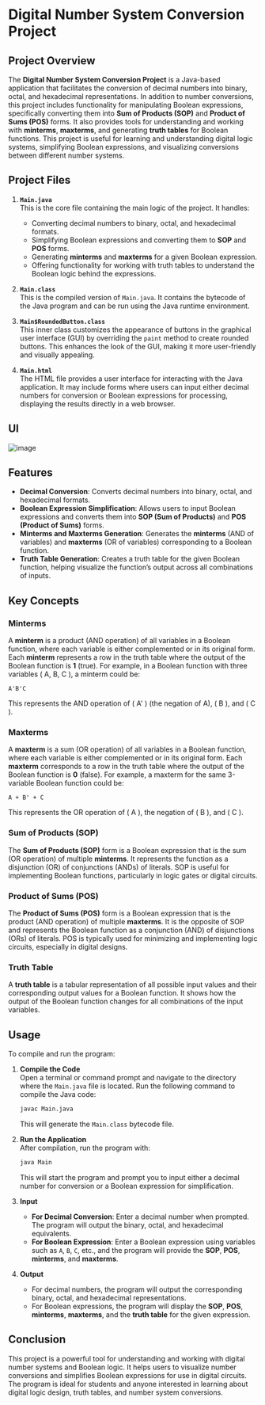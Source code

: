 
# Digital Number System Conversion Project

## Project Overview

The **Digital Number System Conversion Project** is a Java-based application that facilitates the conversion of decimal numbers into binary, octal, and hexadecimal representations. In addition to number conversions, this project includes functionality for manipulating Boolean expressions, specifically converting them into **Sum of Products (SOP)** and **Product of Sums (POS)** forms. It also provides tools for understanding and working with **minterms**, **maxterms**, and generating **truth tables** for Boolean functions. This project is useful for learning and understanding digital logic systems, simplifying Boolean expressions, and visualizing conversions between different number systems.

## Project Files

1. **`Main.java`**  
   This is the core file containing the main logic of the project. It handles:
   - Converting decimal numbers to binary, octal, and hexadecimal formats.
   - Simplifying Boolean expressions and converting them to **SOP** and **POS** forms.
   - Generating **minterms** and **maxterms** for a given Boolean expression.
   - Offering functionality for working with truth tables to understand the Boolean logic behind the expressions.

2. **`Main.class`**  
   This is the compiled version of `Main.java`. It contains the bytecode of the Java program and can be run using the Java runtime environment.

3. **`Main$RoundedButton.class`**  
   This inner class customizes the appearance of buttons in the graphical user interface (GUI) by overriding the `paint` method to create rounded buttons. This enhances the look of the GUI, making it more user-friendly and visually appealing.

4. **`Main.html`**  
   The HTML file provides a user interface for interacting with the Java application. It may include forms where users can input either decimal numbers for conversion or Boolean expressions for processing, displaying the results directly in a web browser.

## UI
![image](https://github.com/user-attachments/assets/4a5ac815-0d0c-4204-b3a6-e39b52f0579d)


## Features

- **Decimal Conversion**: Converts decimal numbers into binary, octal, and hexadecimal formats.
- **Boolean Expression Simplification**: Allows users to input Boolean expressions and converts them into **SOP (Sum of Products)** and **POS (Product of Sums)** forms.
- **Minterms and Maxterms Generation**: Generates the **minterms** (AND of variables) and **maxterms** (OR of variables) corresponding to a Boolean function.
- **Truth Table Generation**: Creates a truth table for the given Boolean function, helping visualize the function’s output across all combinations of inputs.

## Key Concepts

### **Minterms**
A **minterm** is a product (AND operation) of all variables in a Boolean function, where each variable is either complemented or in its original form. Each **minterm** represents a row in the truth table where the output of the Boolean function is **1** (true). For example, in a Boolean function with three variables \( A, B, C \), a minterm could be:
```
A'B'C
```
This represents the AND operation of \( A' \) (the negation of A), \( B \), and \( C \).

### **Maxterms**
A **maxterm** is a sum (OR operation) of all variables in a Boolean function, where each variable is either complemented or in its original form. Each **maxterm** corresponds to a row in the truth table where the output of the Boolean function is **0** (false). For example, a maxterm for the same 3-variable Boolean function could be:
```
A + B' + C
```
This represents the OR operation of \( A \), the negation of \( B \), and \( C \).

### **Sum of Products (SOP)**
The **Sum of Products (SOP)** form is a Boolean expression that is the sum (OR operation) of multiple **minterms**. It represents the function as a disjunction (OR) of conjunctions (ANDs) of literals. SOP is useful for implementing Boolean functions, particularly in logic gates or digital circuits.

### **Product of Sums (POS)**
The **Product of Sums (POS)** form is a Boolean expression that is the product (AND operation) of multiple **maxterms**. It is the opposite of SOP and represents the Boolean function as a conjunction (AND) of disjunctions (ORs) of literals. POS is typically used for minimizing and implementing logic circuits, especially in digital designs.

### **Truth Table**
A **truth table** is a tabular representation of all possible input values and their corresponding output values for a Boolean function. It shows how the output of the Boolean function changes for all combinations of the input variables.

## Usage

To compile and run the program:

1. **Compile the Code**  
   Open a terminal or command prompt and navigate to the directory where the `Main.java` file is located. Run the following command to compile the Java code:
   ```bash
   javac Main.java
   ```
   This will generate the `Main.class` bytecode file.

2. **Run the Application**  
   After compilation, run the program with:
   ```bash
   java Main
   ```
   This will start the program and prompt you to input either a decimal number for conversion or a Boolean expression for simplification.

3. **Input**
   - **For Decimal Conversion**: Enter a decimal number when prompted. The program will output the binary, octal, and hexadecimal equivalents.
   - **For Boolean Expression**: Enter a Boolean expression using variables such as `A`, `B`, `C`, etc., and the program will provide the **SOP**, **POS**, **minterms**, and **maxterms**.

4. **Output**
   - For decimal numbers, the program will output the corresponding binary, octal, and hexadecimal representations.
   - For Boolean expressions, the program will display the **SOP**, **POS**, **minterms**, **maxterms**, and the **truth table** for the given expression.

## Conclusion

This project is a powerful tool for understanding and working with digital number systems and Boolean logic. It helps users to visualize number conversions and simplifies Boolean expressions for use in digital circuits. The program is ideal for students and anyone interested in learning about digital logic design, truth tables, and number system conversions.
```
